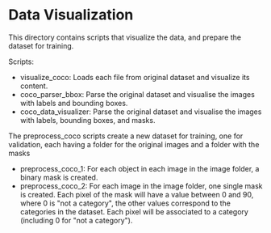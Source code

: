 # Data Visualization

This directory contains scripts that visualize the data, and prepare the dataset for training.

Scripts:

- visualize_coco: Loads each file from original dataset and visualize its content.
- coco_parser_bbox: Parse the original dataset and visualise the images with labels and bounding boxes.
- coco_data_visualizer: Parse the original dataset and visualise the images with labels, bounding boxes, and masks.

The preprocess_coco scripts create a new dataset for training, one for validation, each having a folder for the original images and a folder with the masks

- preprocess_coco_1: For each object in each image in the image folder, a binary mask is created.
- preprocess_coco_2: For each image in the image folder, one single mask is created. Each pixel of the mask will have a value between 0 and 90, where 0 is "not a category", the other values correspond to the categories in the dataset. Each pixel will be associated to a category (including 0 for "not a category").
